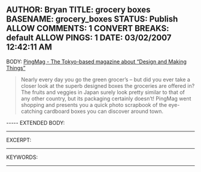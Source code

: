 AUTHOR: Bryan
TITLE: grocery boxes
BASENAME: grocery_boxes
STATUS: Publish
ALLOW COMMENTS: 1
CONVERT BREAKS: __default__
ALLOW PINGS: 1
DATE: 03/02/2007 12:42:11 AM
-----
BODY:
<a title="PingMag - The Tokyo-based magazine about “Design and Making Things”" href="http://pingmag.jp/2007/03/01/japanese-cardboard-box-design/">PingMag - The Tokyo-based magazine about “Design and Making Things”</a>

<blockquote>Nearly every day you go the green grocer’s – but did you ever take a closer look at the superb designed boxes the groceries are offered in? The fruits and veggies in Japan surely look pretty similar to that of any other country, but its packaging certainly doesn’t! PingMag went shopping and presents you a quick photo scrapbook of the eye-catching cardboard boxes you can discover around town.</blockquote>
-----
EXTENDED BODY:

-----
EXCERPT:

-----
KEYWORDS:

-----


